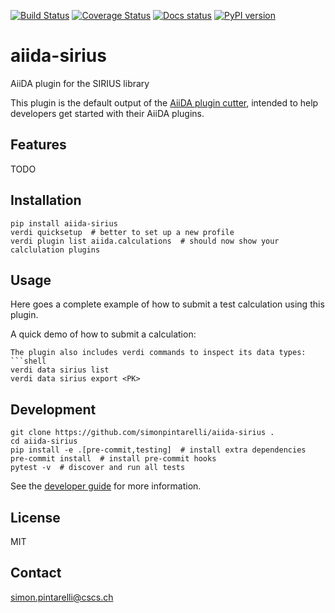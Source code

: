 [![Build Status](https://travis-ci.org/simonpintarelli/aiida-sirius.svg?branch=master)](https://travis-ci.org/simonpintarelli/aiida-sirius)
[![Coverage Status](https://coveralls.io/repos/github/simonpintarelli/aiida-sirius/badge.svg?branch=master)](https://coveralls.io/github/simonpintarelli/aiida-sirius?branch=master)
[![Docs status](https://readthedocs.org/projects/aiida-sirius/badge)](http://aiida-sirius.readthedocs.io/)
[![PyPI version](https://badge.fury.io/py/aiida-sirius.svg)](https://badge.fury.io/py/aiida-sirius)

# aiida-sirius

AiiDA plugin for the SIRIUS library

This plugin is the default output of the
[AiiDA plugin cutter](https://github.com/aiidateam/aiida-plugin-cutter),
intended to help developers get started with their AiiDA plugins.

## Features

TODO

## Installation

```shell
pip install aiida-sirius
verdi quicksetup  # better to set up a new profile
verdi plugin list aiida.calculations  # should now show your calclulation plugins
```

## Usage

Here goes a complete example of how to submit a test calculation using this plugin.

A quick demo of how to submit a calculation:

```shell
The plugin also includes verdi commands to inspect its data types:
```shell
verdi data sirius list
verdi data sirius export <PK>
```

## Development

```shell
git clone https://github.com/simonpintarelli/aiida-sirius .
cd aiida-sirius
pip install -e .[pre-commit,testing]  # install extra dependencies
pre-commit install  # install pre-commit hooks
pytest -v  # discover and run all tests
```

See the [developer guide](http://aiida-sirius.readthedocs.io/en/latest/developer_guide/index.html) for more information.

## License

MIT


## Contact

simon.pintarelli@cscs.ch
